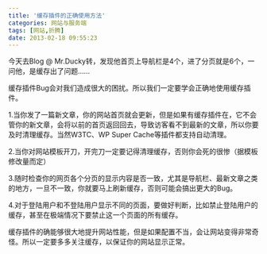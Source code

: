 ```yaml
---
title: '缓存插件的正确使用方法'
categories: 网站与服务端
tags: [网站,折腾]
date: 2013-02-18 09:55:23
---
```

今天去Blog @ Mr.Ducky转，发现他首页上导航栏是4个，进了分页就是6个，一问他，是缓存出了问题……

缓存插件Bug会对我们造成很大的困扰。所以我们一定要学会正确地使用缓存插件。

1.当你发了一篇新文章，你的网站首页就会更新，但是如果有缓存插件在，它不会管你的新文章，会将以前的首页返回回去，导致访客看不到最新的文章，所以你要及时清理缓存。当然W3TC、WP Super Cache等插件都支持自动清理。

2.当你对网站模板开刀，开完刀一定要记得清理缓存，否则你会死的很惨（据模板修改量而定）

3.随时检查你的网页各个分页的显示内容是否一致，尤其是导航栏、最新文章之类的地方，一旦不一致，你就要马上刷新缓存，否则可能会搞出更大的Bug。

4.对于登陆用户和不登陆用户显示不同的页面，要做好判断，比如禁止登陆用户的缓存，甚至在极端情况下要禁止这一个页面的所有缓存。

缓存插件的确能够很大地提升网站性能，但是如果配置不当，会让网站变得非常奇怪。所以一定要多多关注缓存，以保证你的网站显示正常。

